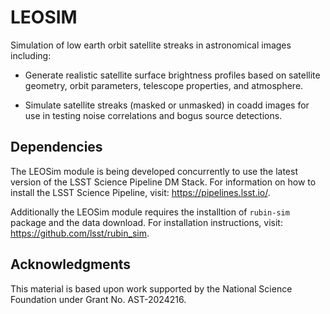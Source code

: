 # LEOSIM

Simulation of low earth orbit satellite streaks in astronomical images including: 

* Generate realistic satellite surface brightness profiles based on satellite geometry, orbit parameters, telescope properties, and atmosphere.

* Simulate satellite streaks (masked or unmasked) in coadd images for use in testing noise correlations and bogus source detections.

## Dependencies

The LEOSim module is being developed concurrently to use the latest version of the LSST Science Pipeline DM Stack.  For information on how to install the LSST Science Pipeline, visit: <https://pipelines.lsst.io/>.

Additionally the LEOSim module requires the installtion of `rubin-sim` package and the data download. For installation instructions, visit: <https://github.com/lsst/rubin_sim>.

## Acknowledgments

This material is based upon work supported by the National Science Foundation under Grant No. AST-2024216.
